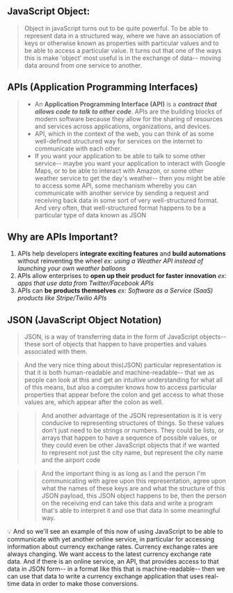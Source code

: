 ## JavaScript Object:
> Object in javaScript turns out to be quite powerful. To be able to represent data in a structured way, where we have an association of keys or otherwise known as properties with particular values and to be able to access a particular value.
> It turns out that one of the ways this is make 'object' most useful is in the exchange of data-- moving data around from one service to another.

## APIs (Application Programming Interfaces)
> - An **Application Programming Interface (API)** is a ***contract that allows code to talk to other code***. APIs are the building blocks of modern software because they allow for the sharing of resources and services across applications, organizations, and devices.  
> - API, which in the context of the web, you can think of as some well-defined structured way for services on the internet to communicate with each other. 
> - If you want your application to be able to talk to some other service-- maybe you want your application to interact with Google Maps, or to be able to interact with Amazon, or some other weather service to get the day's weather-- then you might be able to access some API, some mechanism whereby you can communicate with another service by sending a request and receiving back data in some sort of very well-structured format. And very often, that well-structured format happens to be a particular type of data known as JSON

## Why are APIs Important?
1. APIs help developers **integrate exciting features** and **build automations** without reinventing the wheel 
*ex: using a Weather API instead of launching your own weather balloons*
2. APIs allow enterprises to **open up their product for faster innovation**
*ex: apps that use data from Twitter/Facebook APIs*  
3. APIs can **be products themselves**
*ex: Software as a Service (SaaS) products like Stripe/Twilio APIs*  

## JSON (JavaScript Object Notation)
> JSON, is a way of transferring data in the form of JavaScript objects-- these sort of objects that happen to have properties and values associated with them. 

> And the very nice thing about  this(JSON) particular representation is that it is both human-readable and machine-readable-- that we as people can look at this and get an intuitive understanding for what all of this means, but also a computer knows how to access particular properties that appear before the colon and get access to what those values are, which appear after the colon as well. 

>> And another advantage of the JSON representation is it is very conducive to representing structures of things. So these values don't just need to be strings or numbers. They could be lists, or arrays that happen to have a sequence of possible values, or they could even be other JavaScript objects that if we wanted to represent not just the city name, but represent the city name and the airport code

>> And the important thing is as long as I and the person I'm communicating with agree upon this representation, agree upon what the names of these keys are and what the structure of this JSON payload, this JSON object happens to be, then the person on the receiving end can take this data and write a program that's able to interpret it and use that data in some meaningful way. 


:bulb: And so we'll see an example of this now of using JavaScript to be able to communicate with yet another online service, in particular for accessing information about currency exchange rates. Currency exchange rates are always changing. We want access to the latest currency exchange rate data. And if there is an online service, an API, that provides access to that data in JSON form-- in a format like this that is machine-readable-- then we can use that data to write a currency exchange application that uses real-time data in order to make those conversions. 
